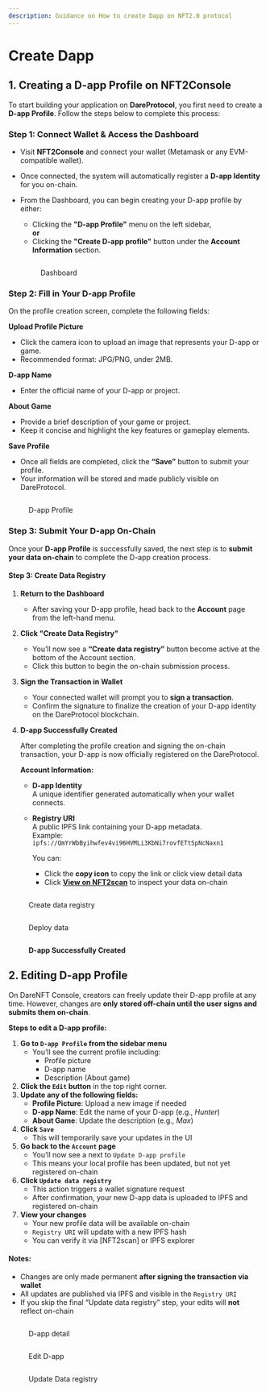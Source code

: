 ```yaml
---
description: Guidance on How to create Dapp on NFT2.0 protocol
---
```


# Create Dapp

## 1. Creating a D-app Profile on NFT2Console

To start building your application on **DareProtocol**, you first need to create a **D-app Profile**. Follow the steps below to complete this process:

### Step 1: Connect Wallet & Access the Dashboard

* Visit **NFT2Console** and connect your wallet (Metamask or any EVM-compatible wallet).
* Once connected, the system will automatically register a **D-app Identity** for you on-chain.
*   From the Dashboard, you can begin creating your D-app profile by either:

    * Clicking the **"D-app Profile"** menu on the left sidebar,\
      **or**
    * Clicking the **"Create D-app profile"** button under the **Account Information** section.



    <figure><img src="../../../.gitbook/assets/image.png" alt=""><figcaption><p>Dashboard</p></figcaption></figure>

### Step 2: Fill in Your D-app Profile

On the profile creation screen, complete the following fields:

**Upload Profile Picture**

* Click the camera icon to upload an image that represents your D-app or game.
* Recommended format: JPG/PNG, under 2MB.

**D-app Name**

* Enter the official name of your D-app or project.

**About Game**

* Provide a brief description of your game or project.
* Keep it concise and highlight the key features or gameplay elements.

**Save Profile**

* Once all fields are completed, click the **“Save”** button to submit your profile.
* Your information will be stored and made publicly visible on DareProtocol.

<figure><img src="../../../.gitbook/assets/image (1).png" alt=""><figcaption><p>D-app Profile</p></figcaption></figure>

### Step 3: Submit Your D-app On-Chain

Once your **D-app Profile** is successfully saved, the next step is to **submit your data on-chain** to complete the D-app creation process.

#### Step 3: Create Data Registry

1. **Return to the Dashboard**
   * After saving your D-app profile, head back to the **Account** page from the left-hand menu.
2. **Click "Create Data Registry"**
   * You’ll now see a **“Create data registry”** button become active at the bottom of the Account section.
   * Click this button to begin the on-chain submission process.
3. **Sign the Transaction in Wallet**
   * Your connected wallet will prompt you to **sign a transaction**.
   * Confirm the signature to finalize the creation of your D-app identity on the DareProtocol blockchain.
4.  **D-app Successfully Created**

    After completing the profile creation and signing the on-chain transaction, your D-app is now officially registered on the DareProtocol.

    **Account Information:**

    * **D-app Identity**\
      A unique identifier generated automatically when your wallet connects.
    *   **Registry URI**\
        A public IPFS link containing your D-app metadata.\
        Example:\
        `ipfs://QmYrWbByihwfev4vi96HVMLi3KbNi7rovfETtSpNcNaxn1`

        You can:

        * Click the **copy icon** to copy the link or click view detail data&#x20;
        * Click [**View on NFT2scan**](https://nft2scan.com/d-apps) to inspect your data on-chain

<figure><img src="../../../.gitbook/assets/image (2).png" alt=""><figcaption><p>Create data registry</p></figcaption></figure>

<figure><img src="../../../.gitbook/assets/image (3).png" alt=""><figcaption><p>Deploy data</p></figcaption></figure>

<figure><img src="../../../.gitbook/assets/image (4).png" alt=""><figcaption><p><strong>D-app Successfully Created</strong></p></figcaption></figure>

## 2. Editing D-app Profile

On DareNFT Console, creators can freely update their D-app profile at any time. However, changes are **only stored off-chain until the user signs and submits them on-chain**.

**Steps to edit a D-app profile:**

1. **Go to `D-app Profile` from the sidebar menu**
   * You’ll see the current profile including:
     * Profile picture
     * D-app name
     * Description (About game)
2. **Click the `Edit` button** in the top right corner.
3. **Update any of the following fields:**
   * **Profile Picture**: Upload a new image if needed
   * **D-app Name**: Edit the name of your D-app (e.g., _Hunter_)
   * **About Game**: Update the description (e.g., _Max_)
4. **Click `Save`**
   * This will temporarily save your updates in the UI
5. **Go back to the `Account` page**
   * You’ll now see a next to `Update D-app profile`
   * This means your local profile has been updated, but not yet registered on-chain
6. **Click `Update data registry`**
   * This action triggers a wallet signature request
   * After confirmation, your new D-app data is uploaded to IPFS and registered on-chain
7. **View your changes**
   * Your new profile data will be available on-chain
   * `Registry URI` will update with a new IPFS hash
   * You can verify it via \[NFT2scan] or IPFS explorer

#### Notes:

* Changes are only made permanent **after signing the transaction via wallet**
* All updates are published via IPFS and visible in the `Registry URI`
* If you skip the final “Update data registry” step, your edits will **not** reflect on-chain

<figure><img src="../../../.gitbook/assets/image (5).png" alt=""><figcaption><p>D-app detail</p></figcaption></figure>

<figure><img src="../../../.gitbook/assets/image (6).png" alt=""><figcaption><p>Edit D-app </p></figcaption></figure>

<figure><img src="../../../.gitbook/assets/image (7).png" alt=""><figcaption><p>Update Data registry</p></figcaption></figure>
